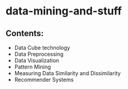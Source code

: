 # data-mining-and-stuff

## Contents:
<ul>
  <li> Data Cube technology </li>
  
  <li> Data Preprocessing </li>
  
  <li> Data Visualization </li>
  
  <li> Pattern Mining </li>
  
  <li> Measuring Data Similarity and Dissimilarity </li>
  
  <li> Recommender Systems </li>
  
</ul>
  
